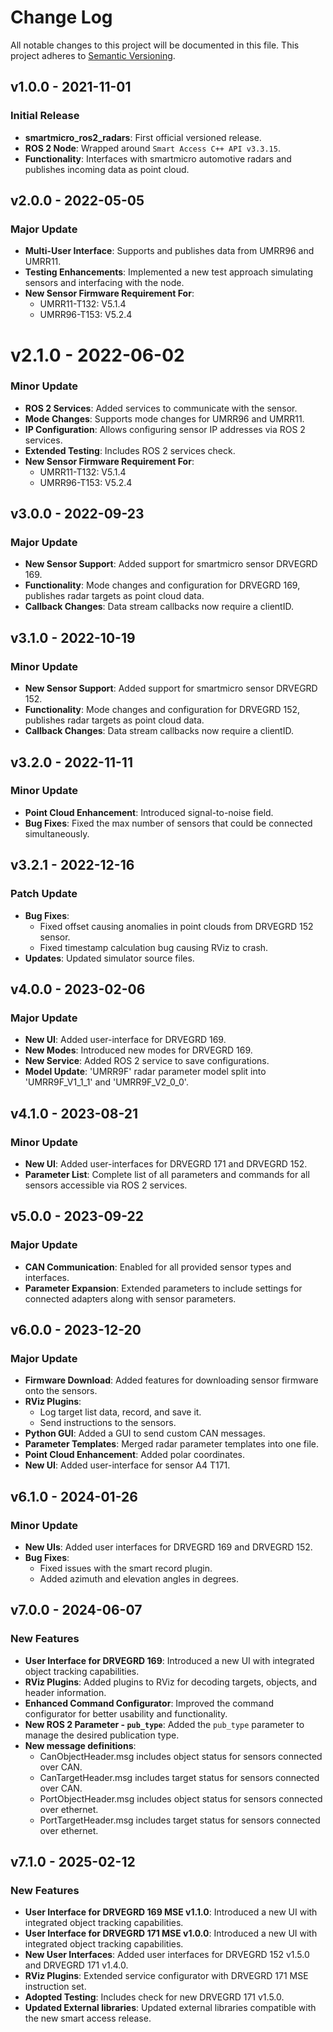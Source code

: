 # Change Log
All notable changes to this project will be documented in this file. This project adheres to [Semantic Versioning](http://semver.org/).
 
## v1.0.0 - 2021-11-01

### Initial Release
- **smartmicro_ros2_radars**: First official versioned release.
- **ROS 2 Node**: Wrapped around `Smart Access C++ API v3.3.15`.
- **Functionality**: Interfaces with smartmicro automotive radars and publishes incoming data as point cloud.

## v2.0.0 - 2022-05-05

### Major Update
- **Multi-User Interface**: Supports and publishes data from UMRR96 and UMRR11.
- **Testing Enhancements**: Implemented a new test approach simulating sensors and interfacing with the node.
- **New Sensor Firmware Requirement For**: 
  - UMRR11-T132: V5.1.4
  - UMRR96-T153: V5.2.4

# v2.1.0 - 2022-06-02

### Minor Update
- **ROS 2 Services**: Added services to communicate with the sensor.
- **Mode Changes**: Supports mode changes for UMRR96 and UMRR11.
- **IP Configuration**: Allows configuring sensor IP addresses via ROS 2 services.
- **Extended Testing**: Includes ROS 2 services check.
- **New Sensor Firmware Requirement For**: 
  - UMRR11-T132: V5.1.4
  - UMRR96-T153: V5.2.4

## v3.0.0 - 2022-09-23

### Major Update
- **New Sensor Support**: Added support for smartmicro sensor DRVEGRD 169.
- **Functionality**: Mode changes and configuration for DRVEGRD 169, publishes radar targets as point cloud data.
- **Callback Changes**: Data stream callbacks now require a clientID.

## v3.1.0 - 2022-10-19

### Minor Update
- **New Sensor Support**: Added support for smartmicro sensor DRVEGRD 152.
- **Functionality**: Mode changes and configuration for DRVEGRD 152, publishes radar targets as point cloud data.
- **Callback Changes**: Data stream callbacks now require a clientID.

## v3.2.0 - 2022-11-11

### Minor Update
- **Point Cloud Enhancement**: Introduced signal-to-noise field.
- **Bug Fixes**: Fixed the max number of sensors that could be connected simultaneously.

## v3.2.1 - 2022-12-16

### Patch Update
- **Bug Fixes**:
  - Fixed offset causing anomalies in point clouds from DRVEGRD 152 sensor.
  - Fixed timestamp calculation bug causing RViz to crash.
- **Updates**: Updated simulator source files.

## v4.0.0 - 2023-02-06

### Major Update
- **New UI**: Added user-interface for DRVEGRD 169.
- **New Modes**: Introduced new modes for DRVEGRD 169.
- **New Service**: Added ROS 2 service to save configurations.
- **Model Update**: 'UMRR9F' radar parameter model split into 'UMRR9F_V1_1_1' and 'UMRR9F_V2_0_0'.

## v4.1.0 - 2023-08-21

### Minor Update
- **New UI**: Added user-interfaces for DRVEGRD 171 and DRVEGRD 152.
- **Parameter List**: Complete list of all parameters and commands for all sensors accessible via ROS 2 services.

## v5.0.0 - 2023-09-22

### Major Update
- **CAN Communication**: Enabled for all provided sensor types and interfaces.
- **Parameter Expansion**: Extended parameters to include settings for connected adapters along with sensor parameters.

## v6.0.0 - 2023-12-20

### Major Update
- **Firmware Download**: Added features for downloading sensor firmware onto the sensors.
- **RViz Plugins**:
  - Log target list data, record, and save it.
  - Send instructions to the sensors.
- **Python GUI**: Added a GUI to send custom CAN messages.
- **Parameter Templates**: Merged radar parameter templates into one file.
- **Point Cloud Enhancement**: Added polar coordinates.
- **New UI**: Added user-interface for sensor A4 T171.

## v6.1.0 - 2024-01-26

### Minor Update
- **New UIs**: Added user interfaces for DRVEGRD 169 and DRVEGRD 152.
- **Bug Fixes**: 
  - Fixed issues with the smart record plugin.
  - Added azimuth and elevation angles in degrees.

## v7.0.0 - 2024-06-07

### New Features
- **User Interface for DRVEGRD 169**: Introduced a new UI with integrated object tracking capabilities.
- **RViz Plugins**: Added plugins to RViz for decoding targets, objects, and header information.
- **Enhanced Command Configurator**: Improved the command configurator for better usability and functionality.
- **New ROS 2 Parameter - `pub_type`**: Added the `pub_type` parameter to manage the desired publication type.
- **New message definitions**:
  - CanObjectHeader.msg includes object status for sensors connected over CAN.
  - CanTargetHeader.msg includes target status for sensors connected over CAN.
  - PortObjectHeader.msg includes object status for sensors connected over ethernet.
  - PortTargetHeader.msg includes target status for sensors connected over ethernet.

## v7.1.0 - 2025-02-12

### New Features
- **User Interface for DRVEGRD 169 MSE v1.1.0**: Introduced a new UI with integrated object tracking capabilities.
- **User Interface for DRVEGRD 171 MSE v1.0.0**: Introduced a new UI with integrated object tracking capabilities.
- **New User Interfaces**: Added user interfaces for DRVEGRD 152 v1.5.0 and DRVEGRD 171 v1.4.0.
- **RViz Plugins**: Extended service configurator with DRVEGRD 171 MSE instruction set.
- **Adopted Testing**: Includes check for new DRVEGRD 171 v1.5.0.
- **Updated External libraries**: Updated external libraries compatible with the new smart access release. 